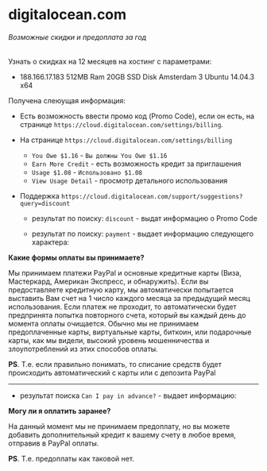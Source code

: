 # digitalocean.com


###### Возможные скидки и предоплата за год

Узнать о скидках на 12 месяцев на хостинг с параметрами:
* 188.166.17.183 512MB Ram 20GB SSD Disk Amsterdam 3 Ubuntu 14.04.3 x64 

Получена слеюущая информация:

* Есть возможность ввести промо код (Promo Code), если он есть, на странице `https://cloud.digitalocean.com/settings/billing`. 

* На странице `https://cloud.digitalocean.com/settings/billing` 
  * `You Owe $1.16` - `Вы должны You Owe $1.16`
  * `Earn More Credit` - есть возможность кредит за приглашения 
  * `Usage $1.08` - `Использовано $1.08`
  * `View Usage Detail` - просмотр детального использования
  
* Поддержка `https://cloud.digitalocean.com/support/suggestions?query=discount`
  * результат по поиску: `discount` - выдат информацию о Promo Code
  
  	
  * результат по поиску: `payment` - выдает информацию следующего характера:
  
**Какие формы оплаты вы принимаете?** 

Мы принимаем платежи PayPal и основные кредитные карты (Виза, Мастеркард, Американ Экспресс, и обнаружить). Если вы предоставляете кредитную карту, мы автоматически попытается выставить Вам счет на 1 число каждого месяца за предыдущий месяц использования. Если платеж не проходит, то автоматически будет предпринята попытка повторного счета, который вы каждый день до момента оплаты очищается. Обычно мы не принимаем предоплаченные карты, виртуальные карты, биткоин, или подарочные карты, как мы видели, высокий уровень мошенничества и злоупотреблений из этих способов оплаты.

**PS**. Т.е. если правильно понимать, то списание средств будет происходить автоматический с карты или с депозита PayPal
____________________

  * результат поиска `Can I pay in advance?` - выдает информацию:

**Могу ли я оплатить заранее?** 

На данный момент мы не принимаем предоплату, но вы можете добавить дополнительный кредит к вашему счету в любое время, отправив в PayPal оплаты.

**PS**. Т.е. предоплаты как таковой нет.